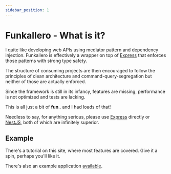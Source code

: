 ```yaml
---
sidebar_position: 1
---
```


# Funkallero - What is it?

I quite like developing web APIs using mediator pattern and dependency injection. Funkallero is effectively a wrapper on top of [Express](https://expressjs.com) that enforces those patterns with strong type safety.

The structure of consuming projects are then encouraged to follow the principles of clean architecture and command-query-segregation but neither of those are actually enforced.

Since the framework is still in its infancy, features are missing, performance is not optimized and tests are lacking.

This is all just a bit of **fun**.. and I had loads of that!

Needless to say, for anything serious, please use [Express](https://expressjs.com) directly or [NestJS](https://nestjs.com/), both of which are infinitely superior.

## Example

There's a tutorial on this site, where most features are covered. Give it a spin, perhaps you'll like it.

There's also an example application [available](https://github.com/Lindeneg/funkallero/tree/master/example).

